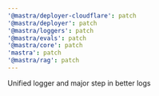 ```yaml
---
'@mastra/deployer-cloudflare': patch
'@mastra/deployer': patch
'@mastra/loggers': patch
'@mastra/evals': patch
'@mastra/core': patch
'mastra': patch
'@mastra/rag': patch
---
```


Unified logger and major step in better logs
